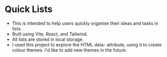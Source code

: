 # Quick Lists  

* This is intended to help users quickly organise their ideas and tasks in lists. 
* Built using Vite, React, and Tailwind. 
* All lists are stored in local storage.
* I used this project to explore the HTML data- attribute, using it to create colour themes. I'd like to add new themes in the future.
